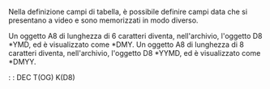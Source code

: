 Nella definizione campi di tabella, è possibile definire campi data che si presentano a video e sono memorizzati in modo diverso.

Un oggetto A8 di lunghezza di 6 caratteri diventa, nell'archivio, l'oggetto D8 *YMD, ed è visualizzato come *DMY.
Un oggetto A8 di lunghezza di 8 caratteri diventa, nell'archivio, l'oggetto D8 *YYMD, ed è visualizzato come *DMYY.

 :  : DEC T(OG) K(D8)

